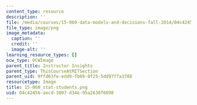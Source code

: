 ```yaml
---
content_type: resource
description: ''
file: /media/courses/15-060-data-models-and-decisions-fall-2014/04c42456aecd3807d34e95a2630f6098_15-060_stat-students.png
file_type: image/png
image_metadata:
  caption: ''
  credit: ''
  image-alt: ''
learning_resource_types: []
ocw_type: OCWImage
parent_title: Instructor Insights
parent_type: ThisCourseAtMITSection
parent_uid: 9ffd63fe-edd9-fb69-0f25-5dd97ffa3788
resourcetype: Image
title: 15-060_stat-students.png
uid: 04c42456-aecd-3807-d34e-95a2630f6098
---
```

